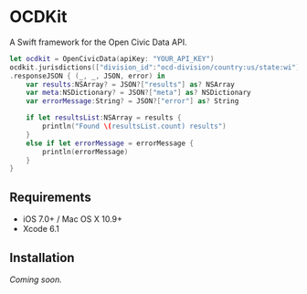 OCDKit
======

A Swift framework for the Open Civic Data API.


```swift
let ocdkit = OpenCivicData(apiKey: "YOUR_API_KEY")
ocdkit.jurisdictions(["division_id":"ocd-division/country:us/state:wi"])
.responseJSON { (_, _, JSON, error) in
    var results:NSArray? = JSON?["results"] as? NSArray
    var meta:NSDictionary? = JSON?["meta"] as? NSDictionary
    var errorMessage:String? = JSON?["error"] as? String

    if let resultsList:NSArray = results {
        println("Found \(resultsList.count) results")
    }
    else if let errorMessage = errorMessage {
        println(errorMessage)
    }
}
```

## Requirements

- iOS 7.0+ / Mac OS X 10.9+
- Xcode 6.1


## Installation

*Coming soon.*
